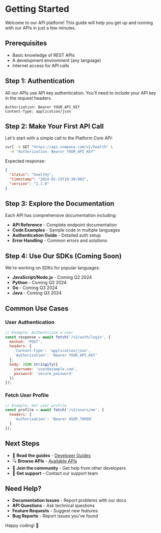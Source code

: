 # Getting Started

Welcome to our API platform! This guide will help you get up and running with our APIs in just a few minutes.

## Prerequisites

- Basic knowledge of REST APIs
- A development environment (any language)
- Internet access for API calls

## Step 1: Authentication

All our APIs use API key authentication. You'll need to include your API key in the request headers.

```http
Authorization: Bearer YOUR_API_KEY
Content-Type: application/json
```

## Step 2: Make Your First API Call

Let's start with a simple call to the Platform Core API:

```bash
curl -X GET "https://api.company.com/v2/health" \
  -H "Authorization: Bearer YOUR_API_KEY"
```

Expected response:
```json
{
  "status": "healthy",
  "timestamp": "2024-01-15T10:30:00Z",
  "version": "2.1.0"
}
```

## Step 3: Explore the Documentation

Each API has comprehensive documentation including:

- **API Reference** - Complete endpoint documentation
- **Code Examples** - Sample code in multiple languages  
- **Authentication Guide** - Detailed auth setup
- **Error Handling** - Common errors and solutions

## Step 4: Use Our SDKs (Coming Soon)

We're working on SDKs for popular languages:

- **JavaScript/Node.js** - Coming Q2 2024
- **Python** - Coming Q2 2024
- **Go** - Coming Q3 2024
- **Java** - Coming Q3 2024

## Common Use Cases

### User Authentication
```javascript
// Example: Authenticate a user
const response = await fetch('/v2/auth/login', {
  method: 'POST',
  headers: {
    'Content-Type': 'application/json',
    'Authorization': 'Bearer YOUR_API_KEY'
  },
  body: JSON.stringify({
    username: 'user@example.com',
    password: 'secure_password'
  })
});
```

### Fetch User Profile
```javascript
// Example: Get user profile
const profile = await fetch('/v2/users/me', {
  headers: {
    'Authorization': 'Bearer USER_TOKEN'
  }
});
```

## Next Steps

- 📖 **Read the guides** - [Developer Guides](/guides)
- 🔍 **Browse APIs** - [Available APIs](/apis)  
- 💬 **Join the community** - Get help from other developers
- 🎯 **Get support** - Contact our support team

## Need Help?

- **Documentation Issues** - Report problems with our docs
- **API Questions** - Ask technical questions
- **Feature Requests** - Suggest new features
- **Bug Reports** - Report issues you've found

Happy coding! 🚀